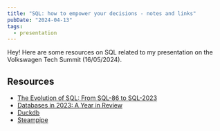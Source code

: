 ```yaml
---
title: "SQL: how to empower your decisions - notes and links"
pubDate: "2024-04-13"
tags:
  - presentation
---
```


Hey! Here are some resources on SQL related to my presentation on the Volkswagen Tech Summit (16/05/2024).

## Resources

- [The Evolution of SQL: From SQL-86 to SQL-2023](https://www.coginiti.co/blog/the-evolution-of-sql-from-sql-86-to-sql-2023/)
- [Databases in 2023: A Year in Review](https://omnivore.app/cabeda/https-ottertune-com-blog-2023-databases-retrospective-18cd96a00eb)
- [Duckdb](https://duckdb.org/)
- [Steampipe](https://steampipe.io/)
